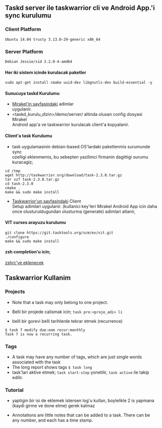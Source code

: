 ## Taskd server ile taskwarrior cli ve Android App.'i sync kurulumu
### Client Platform  
`Ubuntu 14.04 trusty 3.13.0-29-generic x86_64`  
### Server  Platform  
`Debian Jessie/sid 3.2.0-4-amd64`  
#### Her iki sistem icinde kurulacak paketler   
```  
sudo apt-get install cmake uuid-dev libgnutls-dev build-essential -y  
```  
#### Sunucuya taskd Kurulumu  
* [Mirakel'in sayfasindaki](http://mirakel.azapps.de/taskwarrior.html) adimlar  
uygulanir.  
* <taskd_kurulu_dizin>/demo/server/ altinda olusan config dosyasi  Mirakel  
Android app'a ve taskwarrior kurulacak client'a kopyalanir.  
  
#### Client'a task Kurulumu  
* task uygulamasinin debian-based OS'lardaki paketlenmis surumunde sync  
ozelligi eklenmemis, bu sebepten yazilimci firmanin dagittigi surumu  
kuracagiz;  
```  
cd /tmp  
wget http://taskwarrior.org/download/task-2.3.0.tar.gz  
tar xzf task-2.3.0.tar.gz  
cd task-2.3.0  
cmake .  
make && sudo make install  
```  
* [Taskwarrior'un sayfasindaki](taskwarrior.wordpress.com/tag/2-3-0/) Client  
Setup adimlari uygulanir. (kullanici key'leri Mirakel Android App icin daha  
once olusturuldugundan olusturma (generate) adimlari atlanir,   
#### VIT curses arayuzu kurulumu  
```  
git clone https://git.tasktools.org/scm/ex/vit.git  
./configure  
make && sudo make install  
```  

#### zsh completion'u icin;
[zshrc'ye
eklenecek](https://raw.githubusercontent.com/robbyrussell/oh-my-zsh/master/plugins/taskwarrior/taskwarrior.plugin.zsh)

## Taskwarrior Kullanim
### Projects
* Note that a task may only belong to one project.
* Belli bir projede calismak icin;
`task pro:<proje_adi> li`

* belli bir gorevi belli tarihlerde tekrar etmek (recurrence)
```
$ task 7 modify due:eom recur:monthly
Task 7 is now a recurring task.
```

### Tags
* A task may have any number of tags, which are just single words associated with the task
* The long report shows tags
`$ task long`
* task'lari aktive etmek;
`task start-stop` yonetilir, `task active` ile takip edilir.

### Tutorial
* yaptigin bir isi de eklemek istersen log'u kullan, boylelikle 2 is yapmana
(kaydi girme ve done etme) gerek kalmaz

* Annotations are little notes that can be added to a task.  There can be any
number, and each has a time stamp.


